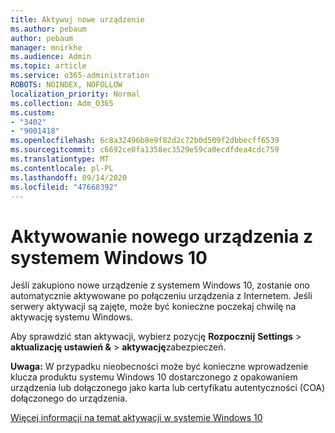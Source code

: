 ```yaml
---
title: Aktywuj nowe urządzenie
ms.author: pebaum
author: pebaum
manager: mnirkhe
ms.audience: Admin
ms.topic: article
ms.service: o365-administration
ROBOTS: NOINDEX, NOFOLLOW
localization_priority: Normal
ms.collection: Adm_O365
ms.custom:
- "3402"
- "9001418"
ms.openlocfilehash: 6c8a32496b8e9f82d2c72b0d509f2dbbecff6539
ms.sourcegitcommit: c6692ce0fa1358ec3529e59ca0ecdfdea4cdc759
ms.translationtype: MT
ms.contentlocale: pl-PL
ms.lasthandoff: 09/14/2020
ms.locfileid: "47668392"
---
```

# <a name="activating-a-new-device-running-windows-10"></a>Aktywowanie nowego urządzenia z systemem Windows 10

Jeśli zakupiono nowe urządzenie z systemem Windows 10, zostanie ono automatycznie aktywowane po połączeniu urządzenia z Internetem. Jeśli serwery aktywacji są zajęte, może być konieczne poczekaj chwilę na aktywację systemu Windows.

Aby sprawdzić stan aktywacji, wybierz pozycję **Rozpocznij** **Settings**  >  **aktualizację ustawień &**  >  **aktywację**zabezpieczeń.

**Uwaga:** W przypadku nieobecności może być konieczne wprowadzenie klucza produktu systemu Windows 10 dostarczonego z opakowaniem urządzenia lub dołączonego jako karta lub certyfikatu autentyczności (COA) dołączonego do urządzenia.

[Więcej informacji na temat aktywacji w systemie Windows 10](https://support.microsoft.com/help/12440)